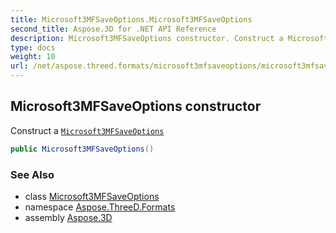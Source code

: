 ```yaml
---
title: Microsoft3MFSaveOptions.Microsoft3MFSaveOptions
second_title: Aspose.3D for .NET API Reference
description: Microsoft3MFSaveOptions constructor. Construct a Microsoft3MFSaveOptions
type: docs
weight: 10
url: /net/aspose.threed.formats/microsoft3mfsaveoptions/microsoft3mfsaveoptions/
---
```

## Microsoft3MFSaveOptions constructor

Construct a [`Microsoft3MFSaveOptions`](../)

```csharp
public Microsoft3MFSaveOptions()
```

### See Also

* class [Microsoft3MFSaveOptions](../)
* namespace [Aspose.ThreeD.Formats](../../../aspose.threed.formats/)
* assembly [Aspose.3D](../../../)


